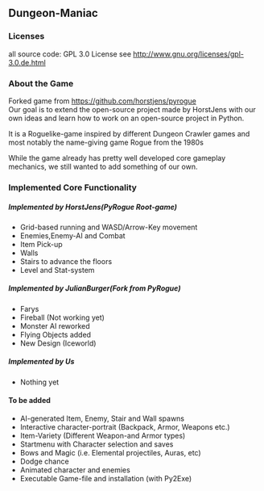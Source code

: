## Dungeon-Maniac

### Licenses
all source code: GPL 3.0 License
see <http://www.gnu.org/licenses/gpl-3.0.de.html>

### About the Game
Forked game from <https://github.com/horstjens/pyrogue>
<br>
Our goal is to extend the open-source project made by HorstJens with our own ideas
and learn how to work on an open-source project in Python.

It is a Roguelike-game inspired by different Dungeon Crawler games and most notably
the name-giving game Rogue from the 1980s

While the game already has pretty well developed core gameplay 
mechanics, we still wanted to add something of our own.


### Implemented Core Functionality

##### Implemented by HorstJens(PyRogue Root-game)
* Grid-based running and WASD/Arrow-Key movement
* Enemies,Enemy-AI and Combat
* Item Pick-up
* Walls
* Stairs to advance the floors
* Level and Stat-system

##### Implemented by JulianBurger(Fork from PyRogue)
* Farys
* Fireball (Not working yet)
* Monster AI reworked
* Flying Objects added
* New Design (Iceworld)


##### Implemented by Us

* Nothing yet

#### To be added
* AI-generated Item, Enemy, Stair and Wall spawns
* Interactive character-portrait (Backpack, Armor, Weapons etc.)
* Item-Variety (Different Weapon-and Armor types)
* Startmenu with Character selection and saves
* Bows and Magic (i.e. Elemental projectiles, Auras, etc)
* Dodge chance
* Animated character and enemies
* Executable Game-file and installation (with Py2Exe)


